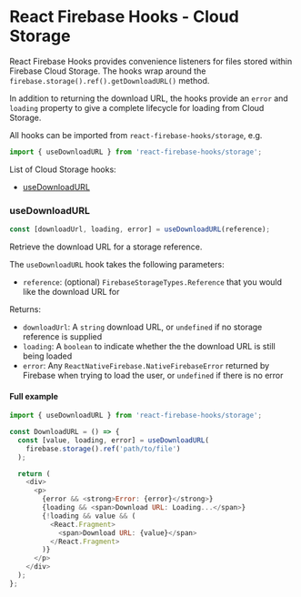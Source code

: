 # React Firebase Hooks - Cloud Storage

React Firebase Hooks provides convenience listeners for files stored within
Firebase Cloud Storage. The hooks wrap around the `firebase.storage().ref().getDownloadURL()` method.

In addition to returning the download URL, the hooks provide an `error` and `loading` property
to give a complete lifecycle for loading from Cloud Storage.

All hooks can be imported from `react-firebase-hooks/storage`, e.g.

```js
import { useDownloadURL } from 'react-firebase-hooks/storage';
```

List of Cloud Storage hooks:

- [useDownloadURL](#usedownloadurl)

### useDownloadURL

```js
const [downloadUrl, loading, error] = useDownloadURL(reference);
```

Retrieve the download URL for a storage reference.

The `useDownloadURL` hook takes the following parameters:

- `reference`: (optional) `FirebaseStorageTypes.Reference` that you would like the download URL for

Returns:

- `downloadUrl`: A `string` download URL, or `undefined` if no storage reference is supplied
- `loading`: A `boolean` to indicate whether the the download URL is still being loaded
- `error`: Any `ReactNativeFirebase.NativeFirebaseError` returned by Firebase when trying to load the user, or `undefined` if there is no error

#### Full example

```js
import { useDownloadURL } from 'react-firebase-hooks/storage';

const DownloadURL = () => {
  const [value, loading, error] = useDownloadURL(
    firebase.storage().ref('path/to/file')
  );

  return (
    <div>
      <p>
        {error && <strong>Error: {error}</strong>}
        {loading && <span>Download URL: Loading...</span>}
        {!loading && value && (
          <React.Fragment>
            <span>Download URL: {value}</span>
          </React.Fragment>
        )}
      </p>
    </div>
  );
};
```
